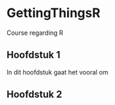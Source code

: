 GettingThingsR
==============

Course regarding R

Hoofdstuk 1
--------------
In dit hoofdstuk gaat het vooral om

Hoofdstuk 2
--------------
